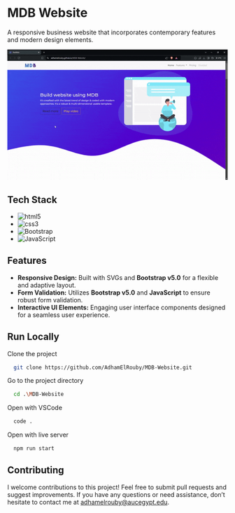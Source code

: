 # MDB Website

A responsive business website that incorporates contemporary features and modern design elements.

<div align="center">
 <img src="./images/demo.gif" alt="app demo">
</div>

## Tech Stack

- <img src="https://img.shields.io/badge/-HTML5-E34F26?logo=HTML5&logoColor=white&style=flat" alt="html5">
- <img src="https://img.shields.io/badge/-CSS3-1572B6?logo=CSS3&logoColor=white&style=flat" alt="css3">
- <img src="https://img.shields.io/badge/-Bootstrap-7952B3?logo=Bootstrap&logoColor=white&style=flat" alt="Bootstrap">
- <img src="https://img.shields.io/badge/-JavaScript-F7DF1E?logo=JavaScript&logoColor=white&style=flat" alt="JavaScript">
 
## Features

- **Responsive Design:** Built with SVGs and **Bootstrap v5.0** for a flexible and adaptive layout.
- **Form Validation:** Utilizes **Bootstrap v5.0** and **JavaScript** to ensure robust form validation.
- **Interactive UI Elements:** Engaging user interface components designed for a seamless user experience.

## Run Locally

Clone the project

```bash
  git clone https://github.com/AdhamElRouby/MDB-Website.git
```

Go to the project directory

```bash
  cd .\MDB-Website
```

Open with VSCode

```bash
  code .
```

Open with live server

```bash
  npm run start
```

## Contributing

I welcome contributions to this project! Feel free to submit pull requests and suggest improvements. 
If you have any questions or need assistance, don’t hesitate to contact me at adhamelrouby@aucegypt.edu.
